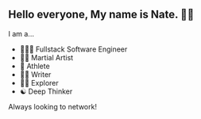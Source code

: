 ## Hello everyone, My name is Nate. 👋😁
I am a...
- 👨🏻‍💻 Fullstack Software Engineer
- 🥷🏼 Martial Artist
- 👟 Athlete
- ✍🏻 Writer
- 🚶🏻 Explorer
- ☯️ Deep Thinker

Always looking to network!
